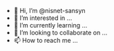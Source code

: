- 👋 Hi, I’m @nisnet-sansyn
- 👀 I’m interested in ...
- 🌱 I’m currently learning ...
- 💞️ I’m looking to collaborate on ...
- 📫 How to reach me ...

<!---
nisnet-sansyn/nisnet-sansyn is a ✨ special ✨ repository because its `README.md` (this file) appears on your GitHub profile.
You can click the Preview link to take a look at your changes.
--->
